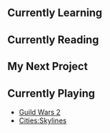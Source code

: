 ## Currently Learning

## Currently Reading

## My Next Project

## Currently Playing
- [Guild Wars 2](https://www.guildwars2.com/)
- [Cities:Skylines](https://www.paradoxinteractive.com/games/cities-skylines)
